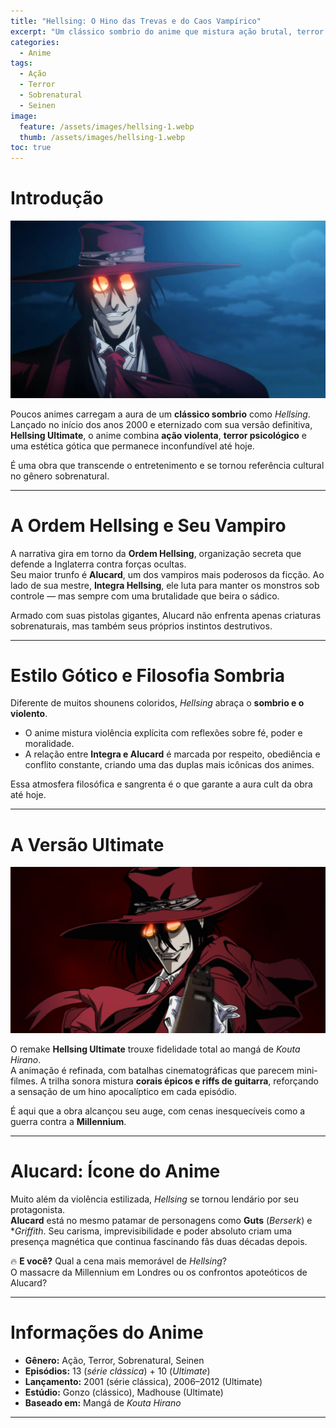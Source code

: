 ```yaml
---
title: "Hellsing: O Hino das Trevas e do Caos Vampírico"
excerpt: "Um clássico sombrio do anime que mistura ação brutal, terror psicológico e simbolismo religioso em batalhas sangrentas."
categories:
  - Anime
tags:
  - Ação
  - Terror
  - Sobrenatural
  - Seinen
image:
  feature: /assets/images/hellsing-1.webp
  thumb: /assets/images/hellsing-1.webp
toc: true
---
```


# Introdução

![Alucard em Hellsing Ultimate, com olhar ameaçador e pistolas prontas.](/assets/images/hellsing-1.webp)

Poucos animes carregam a aura de um **clássico sombrio** como *Hellsing*.  
Lançado no início dos anos 2000 e eternizado com sua versão definitiva, **Hellsing Ultimate**, o anime combina **ação violenta**, **terror psicológico** e uma estética gótica que permanece inconfundível até hoje.  

É uma obra que transcende o entretenimento e se tornou referência cultural no gênero sobrenatural.

---

# A Ordem Hellsing e Seu Vampiro

A narrativa gira em torno da **Ordem Hellsing**, organização secreta que defende a Inglaterra contra forças ocultas.  
Seu maior trunfo é **Alucard**, um dos vampiros mais poderosos da ficção. Ao lado de sua mestre, **Integra Hellsing**, ele luta para manter os monstros sob controle — mas sempre com uma brutalidade que beira o sádico.  

Armado com suas pistolas gigantes, Alucard não enfrenta apenas criaturas sobrenaturais, mas também seus próprios instintos destrutivos.

---

# Estilo Gótico e Filosofia Sombria

Diferente de muitos shounens coloridos, *Hellsing* abraça o **sombrio e o violento**.  
- O anime mistura violência explícita com reflexões sobre fé, poder e moralidade.  
- A relação entre **Integra e Alucard** é marcada por respeito, obediência e conflito constante, criando uma das duplas mais icônicas dos animes.  

Essa atmosfera filosófica e sangrenta é o que garante a aura cult da obra até hoje.

---

# A Versão Ultimate

![Integra Hellsing e Alucard lado a lado, prontos para a batalha.](/assets/images/hellsing-2.webp)

O remake **Hellsing Ultimate** trouxe fidelidade total ao mangá de *Kouta Hirano*.  
A animação é refinada, com batalhas cinematográficas que parecem mini-filmes. A trilha sonora mistura **corais épicos e riffs de guitarra**, reforçando a sensação de um hino apocalíptico em cada episódio.  

É aqui que a obra alcançou seu auge, com cenas inesquecíveis como a guerra contra a **Millennium**.

---

# Alucard: Ícone do Anime

Muito além da violência estilizada, *Hellsing* se tornou lendário por seu protagonista.  
**Alucard** está no mesmo patamar de personagens como **Guts** (*Berserk*) e **Griffith*. Seu carisma, imprevisibilidade e poder absoluto criam uma presença magnética que continua fascinando fãs duas décadas depois.

🔥 **E você?** Qual a cena mais memorável de *Hellsing*?  
O massacre da Millennium em Londres ou os confrontos apoteóticos de Alucard?

---

# Informações do Anime

- **Gênero:** Ação, Terror, Sobrenatural, Seinen  
- **Episódios:** 13 (*série clássica*) + 10 (*Ultimate*)  
- **Lançamento:** 2001 (série clássica), 2006–2012 (Ultimate)  
- **Estúdio:** Gonzo (clássico), Madhouse (Ultimate)  
- **Baseado em:** Mangá de *Kouta Hirano*  

---
